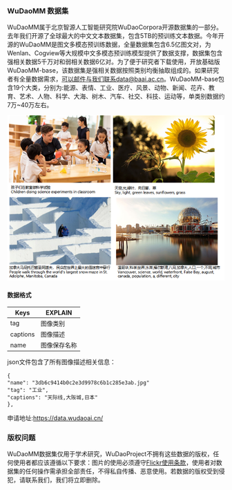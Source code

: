 ### WuDaoMM 数据集
WuDaoMM属于北京智源人工智能研究院WuDaoCorpora开源数据集的一部分。去年我们开源了全球最大的中文文本数据集，包含5TB的预训练文本数据。今年开源的WuDaoMM是图文多模态预训练数据，全量数据集包含6.5亿图文对，为Wenlan、Cogview等大规模中文多模态预训练模型提供了数据支撑，数据集包含强相关数据5千万对和弱相关数据6亿对。为了便于研究者下载使用，开放基础版WuDaoMM-base，该数据集是强相关数据按照类别均衡抽取组成的。如果研究者有全量数据需求，可以邮件与我们联系data@baai.ac.cn。WuDaoMM-base包含19个大类，分别为:能源、表情、工业、医疗、风景、动物、新闻、花卉、教育、艺术、人物、科学、大海、树木、汽车、社交、科技、运动等，单类别数据约7万~40万左右。

![0001](doc/0001.png)

#### 数据格式

| Keys     | EXPLAIN      |
| -------- | ------------ |
| tag      | 图像类别     |
| captions | 图像描述     |
| name     | 图像保存名称 |

json文件包含了所有图像描述相关信息：
```
{
"name": "3db6c9414b0c2e3d9978c6b1c285e3ab.jpg"
"tag": "工业",
"captions": "天际线,大阪城,日本"
},
```

申请地址:https://data.wudaoai.cn/

### 版权问题
WuDaoMM数据集仅用于学术研究，WuDaoProject不拥有这些数据的版权，任何使用者都应该遵循以下要求：图片的使用必须遵守[Flickr使用条款](http://creativecommons.org/licenses/by/4.0/)，使用者对数据集的任何操作需承担全部责任，不得私自传播、恶意使用。若数据的版权受到侵犯，请联系我们，我们将立即删除。
